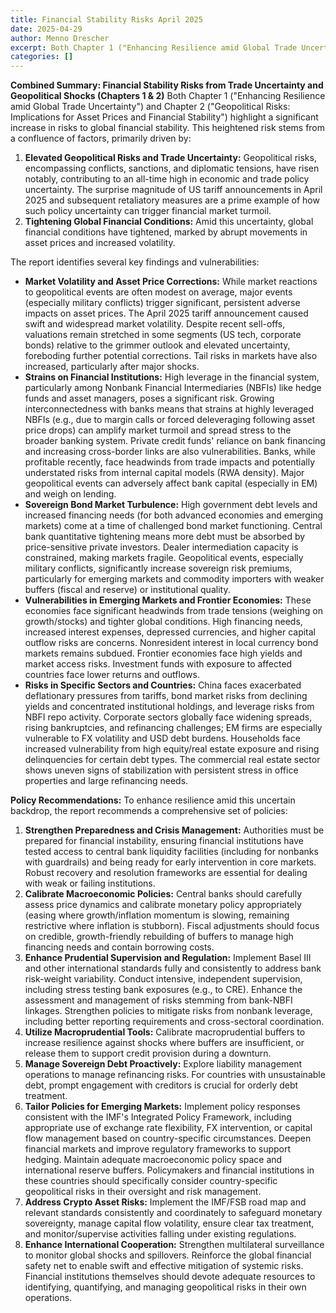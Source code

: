 ```yaml
---
title: Financial Stability Risks April 2025
date: 2025-04-29
author: Menno Drescher
excerpt: Both Chapter 1 ("Enhancing Resilience amid Global Trade Uncertainty") and Chapter 2 ("Geopolitical Risks: Implications for Asset Prices and Financial Stability") highlight a significant increase in risks to global financial stability. This heightened risk stems from a confluence of factors, primarily driven by:
categories: []
---
```


**Combined Summary: Financial Stability Risks from Trade Uncertainty and Geopolitical Shocks (Chapters 1 & 2)**
Both Chapter 1 ("Enhancing Resilience amid Global Trade Uncertainty") and Chapter 2 ("Geopolitical Risks: Implications for Asset Prices and Financial Stability") highlight a significant increase in risks to global financial stability. This heightened risk stems from a confluence of factors, primarily driven by:

1. **Elevated Geopolitical Risks and Trade Uncertainty:** Geopolitical risks, encompassing conflicts, sanctions, and diplomatic tensions, have risen notably, contributing to an all-time high in economic and trade policy uncertainty. The surprise magnitude of US tariff announcements in April 2025 and subsequent retaliatory measures are a prime example of how such policy uncertainty can trigger financial market turmoil.
2. **Tightening Global Financial Conditions:** Amid this uncertainty, global financial conditions have tightened, marked by abrupt movements in asset prices and increased volatility.

The report identifies several key findings and vulnerabilities:

* **Market Volatility and Asset Price Corrections:** While market reactions to geopolitical events are often modest on average, major events (especially military conflicts) trigger significant, persistent adverse impacts on asset prices. The April 2025 tariff announcement caused swift and widespread market volatility. Despite recent sell-offs, valuations remain stretched in some segments (US tech, corporate bonds) relative to the grimmer outlook and elevated uncertainty, foreboding further potential corrections. Tail risks in markets have also increased, particularly after major shocks.
* **Strains on Financial Institutions:** High leverage in the financial system, particularly among Nonbank Financial Intermediaries (NBFIs) like hedge funds and asset managers, poses a significant risk. Growing interconnectedness with banks means that strains at highly leveraged NBFIs (e.g., due to margin calls or forced deleveraging following asset price drops) can amplify market turmoil and spread stress to the broader banking system. Private credit funds' reliance on bank financing and increasing cross-border links are also vulnerabilities. Banks, while profitable recently, face headwinds from trade impacts and potentially understated risks from internal capital models (RWA density). Major geopolitical events can adversely affect bank capital (especially in EM) and weigh on lending.
* **Sovereign Bond Market Turbulence:** High government debt levels and increased financing needs (for both advanced economies and emerging markets) come at a time of challenged bond market functioning. Central bank quantitative tightening means more debt must be absorbed by price-sensitive private investors. Dealer intermediation capacity is constrained, making markets fragile. Geopolitical events, especially military conflicts, significantly increase sovereign risk premiums, particularly for emerging markets and commodity importers with weaker buffers (fiscal and reserve) or institutional quality.
* **Vulnerabilities in Emerging Markets and Frontier Economies:** These economies face significant headwinds from trade tensions (weighing on growth/stocks) and tighter global conditions. High financing needs, increased interest expenses, depressed currencies, and higher capital outflow risks are concerns. Nonresident interest in local currency bond markets remains subdued. Frontier economies face high yields and market access risks. Investment funds with exposure to affected countries face lower returns and outflows.
* **Risks in Specific Sectors and Countries:** China faces exacerbated deflationary pressures from tariffs, bond market risks from declining yields and concentrated institutional holdings, and leverage risks from NBFI repo activity. Corporate sectors globally face widening spreads, rising bankruptcies, and refinancing challenges; EM firms are especially vulnerable to FX volatility and USD debt burdens. Households face increased vulnerability from high equity/real estate exposure and rising delinquencies for certain debt types. The commercial real estate sector shows uneven signs of stabilization with persistent stress in office properties and large refinancing needs.

**Policy Recommendations:**
To enhance resilience amid this uncertain backdrop, the report recommends a comprehensive set of policies:

1. **Strengthen Preparedness and Crisis Management:** Authorities must be prepared for financial instability, ensuring financial institutions have tested access to central bank liquidity facilities (including for nonbanks with guardrails) and being ready for early intervention in core markets. Robust recovery and resolution frameworks are essential for dealing with weak or failing institutions.
2. **Calibrate Macroeconomic Policies:** Central banks should carefully assess price dynamics and calibrate monetary policy appropriately (easing where growth/inflation momentum is slowing, remaining restrictive where inflation is stubborn). Fiscal adjustments should focus on credible, growth-friendly rebuilding of buffers to manage high financing needs and contain borrowing costs.
3. **Enhance Prudential Supervision and Regulation:** Implement Basel III and other international standards fully and consistently to address bank risk-weight variability. Conduct intensive, independent supervision, including stress testing bank exposures (e.g., to CRE). Enhance the assessment and management of risks stemming from bank-NBFI linkages. Strengthen policies to mitigate risks from nonbank leverage, including better reporting requirements and cross-sectoral coordination.
4. **Utilize Macroprudential Tools:** Calibrate macroprudential buffers to increase resilience against shocks where buffers are insufficient, or release them to support credit provision during a downturn.
5. **Manage Sovereign Debt Proactively:** Explore liability management operations to manage refinancing risks. For countries with unsustainable debt, prompt engagement with creditors is crucial for orderly debt treatment.
6. **Tailor Policies for Emerging Markets:** Implement policy responses consistent with the IMF's Integrated Policy Framework, including appropriate use of exchange rate flexibility, FX intervention, or capital flow management based on country-specific circumstances. Deepen financial markets and improve regulatory frameworks to support hedging. Maintain adequate macroeconomic policy space and international reserve buffers. Policymakers and financial institutions in these countries should specifically consider country-specific geopolitical risks in their oversight and risk management.
7. **Address Crypto Asset Risks:** Implement the IMF/FSB road map and relevant standards consistently and coordinately to safeguard monetary sovereignty, manage capital flow volatility, ensure clear tax treatment, and monitor/supervise activities falling under existing regulations.
8. **Enhance International Cooperation:** Strengthen multilateral surveillance to monitor global shocks and spillovers. Reinforce the global financial safety net to enable swift and effective mitigation of systemic risks. Financial institutions themselves should devote adequate resources to identifying, quantifying, and managing geopolitical risks in their own operations.